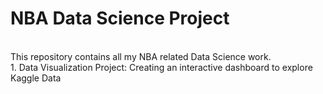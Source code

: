 # NBA Data Science Project
<br>
This repository contains all my NBA related Data Science work. 
<br>
1. Data Visualization Project: Creating an interactive dashboard to explore Kaggle Data
